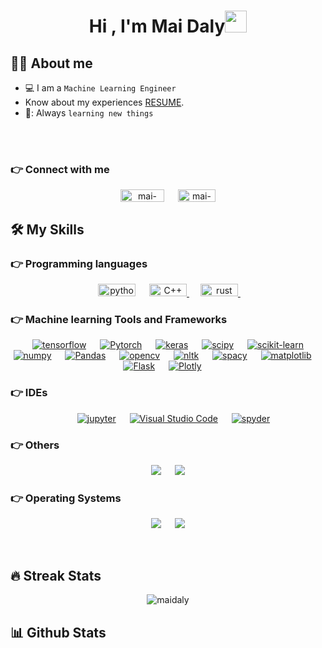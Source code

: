 <h1 align="center">Hi , I'm Mai Daly<img src="https://media.giphy.com/media/hvRJCLFzcasrR4ia7z/giphy.gif" width="35"></h1>
<!--
<p align="center">
  <a  href="https://github.com/DenverCoder1/readme-typing-svg"><img src="https://readme-typing-svg.herokuapp.com?lines=Machine+Learning+Engineer" ></a>
</p>

<img src="https://komarev.com/ghpvc/?username=maidaly&label=Views&color=brightgreen&style=flat-square" alt="views on github" />
-->

## :sassy_man:  About me
-  💻 I am a `Machine Learning Engineer` 
- Know about my experiences [RESUME](https://drive.google.com/file/d/1OHH1EywKNPMNXyE2cBg4_Q693i6jc7eI/view?usp=sharing).
- 📖: Always `learning new things`

<br>
<br>




###  👉 Connect with me
<p align="center">
<a href="https://www.linkedin.com/in/mai-daly-010506167" target="blank"><img align="center" src="https://img.shields.io/badge/-LinkedIn-blue?style=plastic&logo=linkedin&logoColor=white" alt="mai-daly-010506167" height="20" width="70" /></a>
&emsp;
<a href="mailto:mai.daly6@gmail.com" target="blank"><img align="center" src="https://img.shields.io/badge/-Gmail-red?style=plastic&logo=gmail&logoColor=white" alt="mai-gmail" height="20" width="60" /></a>
	
</p>

## 🛠️ My Skills

### 👉 Programming languages

<p align="center"> 
  &emsp; 
   <img
      src="https://img.shields.io/badge/-Python-gold?style=plastic&logo=python&logoColor=black" alt="python"
      width="60" height="20" /> </a>
  &emsp;
  <a href="https://www.w3schools.com/cpp/" target="_blank"> 
    <img alt="C++" src="https://img.shields.io/badge/C++%20-%2300599C.svg?style=plastic&logo=c%2B%2B&logoColor=white" width="60" height="20">
  </a> 
  &emsp;
  <a href="https://www.rust-lang.org/" target="_blank">
  <img
      src="https://img.shields.io/badge/-Rust-crimson?style=plastic&logo=rust&logoColor=white" alt="rust"
      width="60" height="20" /> </a>
  &emsp;

</p>

 ### 👉 Machine learning Tools and Frameworks
 
<p align="center">
  &emsp;
    <a href="#"><img alt="tensorflow" src="https://img.shields.io/badge/-Tensorflow-orange?style=plastic&logo=tensorFlow&logoColor=white"></a>
  &emsp;
    <a href="#"><img alt="Pytorch" src="https://img.shields.io/badge/-PyTorch-slategray%20?style=plastic&logo=pytorch&logoColor=#EE4C2C"></a>
  &emsp;
 <a href="#"><img alt="keras" src="https://img.shields.io/badge/-Keras-%23D52809?style=plastic&logo=keras&logoColor=white"></a>
  &emsp;
 <a href="#"><img alt="scipy" src="https://img.shields.io/badge/-SciPy-blue?style=plastic&logo=scipy&logoColor=white"></a>
  &emsp;
    <a href="#"><img alt="scikit-learn" src="https://img.shields.io/badge/-scikit--learn-red?style=plastic&logo=scikit-learn&logoColor=white"></a>
  &emsp;
    <a href="#"><img alt="numpy" src="https://img.shields.io/badge/-Numpy-blue?style=plastic&logo=numpy&logoColor=white"></a>
  &emsp;
    <a href="#"><img alt="Pandas" img src="https://img.shields.io/badge/-Pandas-9cf?style=plastic&logo=pandas&logoColor=black"></a>
  &emsp;
    <a href="#"><img alt="opencv" src="https://img.shields.io/badge/-OpenCV-indianred?style=plastic&logo=opencv&logoColor=white"></a>
  &emsp;
    <a href="#"><img alt="nltk" src="https://img.shields.io/badge/-NLTK-%23D5611E?style=plastic&logo=python&logoColor=white"></a>
  &emsp;
    <a href="#"><img alt="spacy" src="https://img.shields.io/badge/-SpaCy-lightsteelblue?&style=plastic&logo=slides&logoColor=black"></a>
  &emsp;
     <a href="#"><img alt="matplotlib" src="https://img.shields.io/badge/-Matplotlib-steelblue%20?style=plastic&logo=codacy&logoColor=white"></a>
  &emsp;
 <a href="#"><img alt="Flask" src="https://img.shields.io/badge/-Flask-lightslategray%20%20?style=plastic&logo=flask&logoColor=black"></a>
  &emsp;
 <a href="#"><img alt="Plotly" src="https://img.shields.io/badge/-Plotly-%2345598A?style=plastic&logo=plotly&logoColor=white"></a>
  &emsp;
</p>

 ### 👉 IDEs
 
<p align="center">
  &emsp;
   <a href="#"><img alt="jupyter" src="https://img.shields.io/badge/-Jupyter%20Notebook-orange?style=plastic&logo=jupyter&logoColor=white"></a>
  &emsp;
    <a href="#"><img alt="Visual Studio Code" src="https://img.shields.io/badge/Visual%20Studio%20Code-0078d7.svg?style=plastic&logo=visual-studio-code&logoColor=white"></a>
  &emsp;
    <a href="#"><img alt="spyder" src="https://img.shields.io/badge/-Spyder%20IDE-chocolate%20%20?style=plastic&logo=spyderide&logoColor=white" /></a>
</p>

 ### 👉 Others
 <p align="center">
  &emsp;
    <a href="#"><img src="https://img.shields.io/badge/-Docker-cornflowerblue%20?style=plastic&logo=docker&logoColor=white"></a>
  &emsp;
    <a href="#"><img src="https://img.shields.io/badge/-Git-tomato%20%20?style=plastic&logo=git&logoColor=white"></a>
  &emsp;
</p>

 ### 👉 Operating Systems
 
<p align="center">
  &emsp;
    <a href="#"><img src="https://img.shields.io/badge/Linux-FCC624?style=plastic&logo=linux&logoColor=black"></a>
  &emsp;
    <a href="#"><img src="https://img.shields.io/badge/Windows-0078D6?style=plastic&logo=windows&logoColor=white"></a>
  &emsp;
</p>

<br/>



## 🔥 Streak Stats
<p align="center"><img src="https://github-readme-streak-stats.herokuapp.com?user=maidaly&theme=dark&date_format=M%20j%5B%2C%20Y%5D" alt="maidaly" /></p>

## 📊 Github Stats

<!--
This part is commented to remove the comment. remove the previous line.
  <summary><b>💻 GitHub Profile Stats</b></summary>
  <br/>
  <p align="center">
    <a href="https://github.com/anuraghazra/github-readme-stats"><img alt="maidaly's Github Stats" src="https://github-readme-stats.vercel.app/api?username=maidaly&show_icons=true&count_private=true&theme=algolia" height="192px"/></a>
<br/>
  &nbsp;
	  <img src="https://github-readme-stats.vercel.app/api/top-langs?username=maidaly&langs_count=10&show_icons=true&locale=en&layout=compact&theme=algolia" alt="maidaly" height="192px"/>
  <br/>
  <b>Note:</b> Top languages is only a metric of the languages my public code consists of and doesn't reflect experience or skill level.
  </p>

----

  <summary><b>⚡ Recent GitHub Activity</b></summary>
  <br/>
   <a href="https://github.com/maidaly"><img alt="mai-daly's Activity Graph" src="https://activity-graph.herokuapp.com/graph?username=maidaly&custom_title=maidaly's%20Contribution%20Graph&theme=react-dark" /></a>
  <br/>
-->

<br/>
